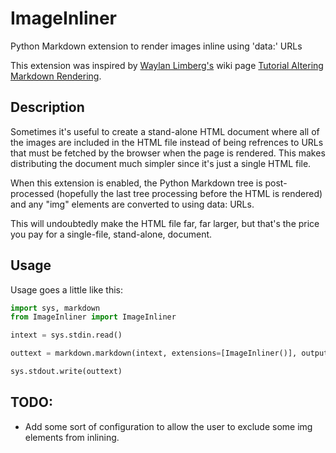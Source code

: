 # ImageInliner
Python Markdown extension to render images inline using 'data:' URLs

This extension was inspired by [Waylan Limberg's](https://github.com/waylan) wiki page [Tutorial Altering Markdown Rendering](https://github.com/Python-Markdown/markdown/wiki/Tutorial-Altering-Markdown-Rendering).

## Description
Sometimes it's useful to create a stand-alone HTML document where all of the images are included in the HTML file instead of being refrences to URLs that must be fetched by the browser when the page is rendered.  This makes distributing the document much simpler since it's just a single HTML file.

When this extension is enabled, the Python Markdown tree is post-processed (hopefully the last tree processing before the HTML is rendered) and any "img" elements are converted to using data: URLs.

This will undoubtedly make the HTML file far, far larger, but that's the price you pay for a single-file, stand-alone, document.

## Usage

Usage goes a little like this:

```Python
import sys, markdown
from ImageInliner import ImageInliner

intext = sys.stdin.read()

outtext = markdown.markdown(intext, extensions=[ImageInliner()], output_format="html5")

sys.stdout.write(outtext)
```

## TODO:
 
 * Add some sort of configuration to allow the user to exclude some img elements from inlining.
